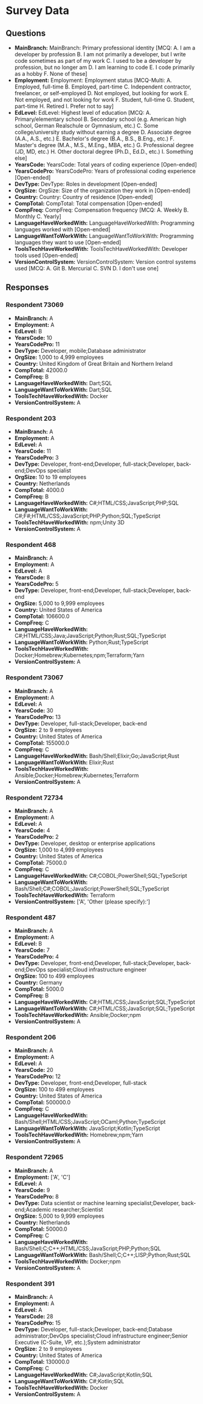 # Survey Data

## Questions

- **MainBranch:** MainBranch: Primary professional identity [MCQ: A. I am a developer by profession B. I am not primarily a developer, but I write code sometimes as part of my work C. I used to be a developer by profession, but no longer am D. I am learning to code E. I code primarily as a hobby F. None of these]
- **Employment:** Employment: Employment status [MCQ-Multi: A. Employed, full-time B. Employed, part-time C. Independent contractor, freelancer, or self-employed D. Not employed, but looking for work E. Not employed, and not looking for work F. Student, full-time G. Student, part-time H. Retired I. Prefer not to say]
- **EdLevel:** EdLevel: Highest level of education [MCQ: A. Primary/elementary school B. Secondary school (e.g. American high school, German Realschule or Gymnasium, etc.) C. Some college/university study without earning a degree D. Associate degree (A.A., A.S., etc.) E. Bachelor's degree (B.A., B.S., B.Eng., etc.) F. Master's degree (M.A., M.S., M.Eng., MBA, etc.) G. Professional degree (JD, MD, etc.) H. Other doctoral degree (Ph.D., Ed.D., etc.) I. Something else]
- **YearsCode:** YearsCode: Total years of coding experience [Open-ended]
- **YearsCodePro:** YearsCodePro: Years of professional coding experience [Open-ended]
- **DevType:** DevType: Roles in development [Open-ended]
- **OrgSize:** OrgSize: Size of the organization they work in [Open-ended]
- **Country:** Country: Country of residence [Open-ended]
- **CompTotal:** CompTotal: Total compensation [Open-ended]
- **CompFreq:** CompFreq: Compensation frequency [MCQ: A. Weekly B. Monthly C. Yearly]
- **LanguageHaveWorkedWith:** LanguageHaveWorkedWith: Programming languages worked with [Open-ended]
- **LanguageWantToWorkWith:** LanguageWantToWorkWith: Programming languages they want to use [Open-ended]
- **ToolsTechHaveWorkedWith:** ToolsTechHaveWorkedWith: Developer tools used [Open-ended]
- **VersionControlSystem:** VersionControlSystem: Version control systems used [MCQ: A. Git B. Mercurial C. SVN D. I don't use one]

## Responses

### Respondent 73069

- **MainBranch:** A
- **Employment:** A
- **EdLevel:** B
- **YearsCode:** 10
- **YearsCodePro:** 11
- **DevType:** Developer, mobile;Database administrator
- **OrgSize:** 1,000 to 4,999 employees
- **Country:** United Kingdom of Great Britain and Northern Ireland
- **CompTotal:** 42000.0
- **CompFreq:** B
- **LanguageHaveWorkedWith:** Dart;SQL
- **LanguageWantToWorkWith:** Dart;SQL
- **ToolsTechHaveWorkedWith:** Docker
- **VersionControlSystem:** A

### Respondent 203

- **MainBranch:** A
- **Employment:** A
- **EdLevel:** A
- **YearsCode:** 11
- **YearsCodePro:** 3
- **DevType:** Developer, front-end;Developer, full-stack;Developer, back-end;DevOps specialist
- **OrgSize:** 10 to 19 employees
- **Country:** Netherlands
- **CompTotal:** 4000.0
- **CompFreq:** B
- **LanguageHaveWorkedWith:** C#;HTML/CSS;JavaScript;PHP;SQL
- **LanguageWantToWorkWith:** C#;F#;HTML/CSS;JavaScript;PHP;Python;SQL;TypeScript
- **ToolsTechHaveWorkedWith:** npm;Unity 3D
- **VersionControlSystem:** A

### Respondent 468

- **MainBranch:** A
- **Employment:** A
- **EdLevel:** A
- **YearsCode:** 8
- **YearsCodePro:** 5
- **DevType:** Developer, front-end;Developer, full-stack;Developer, back-end
- **OrgSize:** 5,000 to 9,999 employees
- **Country:** United States of America
- **CompTotal:** 106600.0
- **CompFreq:** C
- **LanguageHaveWorkedWith:** C#;HTML/CSS;Java;JavaScript;Python;Rust;SQL;TypeScript
- **LanguageWantToWorkWith:** Python;Rust;TypeScript
- **ToolsTechHaveWorkedWith:** Docker;Homebrew;Kubernetes;npm;Terraform;Yarn
- **VersionControlSystem:** A

### Respondent 73067

- **MainBranch:** A
- **Employment:** A
- **EdLevel:** A
- **YearsCode:** 30
- **YearsCodePro:** 13
- **DevType:** Developer, full-stack;Developer, back-end
- **OrgSize:** 2 to 9 employees
- **Country:** United States of America
- **CompTotal:** 155000.0
- **CompFreq:** C
- **LanguageHaveWorkedWith:** Bash/Shell;Elixir;Go;JavaScript;Rust
- **LanguageWantToWorkWith:** Elixir;Rust
- **ToolsTechHaveWorkedWith:** Ansible;Docker;Homebrew;Kubernetes;Terraform
- **VersionControlSystem:** A

### Respondent 72734

- **MainBranch:** A
- **Employment:** A
- **EdLevel:** A
- **YearsCode:** 4
- **YearsCodePro:** 2
- **DevType:** Developer, desktop or enterprise applications
- **OrgSize:** 1,000 to 4,999 employees
- **Country:** United States of America
- **CompTotal:** 75000.0
- **CompFreq:** C
- **LanguageHaveWorkedWith:** C#;COBOL;PowerShell;SQL;TypeScript
- **LanguageWantToWorkWith:** Bash/Shell;C#;COBOL;JavaScript;PowerShell;SQL;TypeScript
- **ToolsTechHaveWorkedWith:** Terraform
- **VersionControlSystem:** ['A', 'Other (please specify):']

### Respondent 487

- **MainBranch:** A
- **Employment:** A
- **EdLevel:** B
- **YearsCode:** 7
- **YearsCodePro:** 4
- **DevType:** Developer, front-end;Developer, full-stack;Developer, back-end;DevOps specialist;Cloud infrastructure engineer
- **OrgSize:** 100 to 499 employees
- **Country:** Germany
- **CompTotal:** 5000.0
- **CompFreq:** B
- **LanguageHaveWorkedWith:** C#;HTML/CSS;JavaScript;SQL;TypeScript
- **LanguageWantToWorkWith:** C#;HTML/CSS;JavaScript;SQL;TypeScript
- **ToolsTechHaveWorkedWith:** Ansible;Docker;npm
- **VersionControlSystem:** A

### Respondent 206

- **MainBranch:** A
- **Employment:** A
- **EdLevel:** A
- **YearsCode:** 20
- **YearsCodePro:** 12
- **DevType:** Developer, front-end;Developer, full-stack
- **OrgSize:** 100 to 499 employees
- **Country:** United States of America
- **CompTotal:** 500000.0
- **CompFreq:** C
- **LanguageHaveWorkedWith:** Bash/Shell;HTML/CSS;JavaScript;OCaml;Python;TypeScript
- **LanguageWantToWorkWith:** JavaScript;Kotlin;TypeScript
- **ToolsTechHaveWorkedWith:** Homebrew;npm;Yarn
- **VersionControlSystem:** A

### Respondent 72965

- **MainBranch:** A
- **Employment:** ['A', 'C']
- **EdLevel:** A
- **YearsCode:** 9
- **YearsCodePro:** 8
- **DevType:** Data scientist or machine learning specialist;Developer, back-end;Academic researcher;Scientist
- **OrgSize:** 5,000 to 9,999 employees
- **Country:** Netherlands
- **CompTotal:** 50000.0
- **CompFreq:** C
- **LanguageHaveWorkedWith:** Bash/Shell;C;C++;HTML/CSS;JavaScript;PHP;Python;SQL
- **LanguageWantToWorkWith:** Bash/Shell;C;C++;LISP;Python;Rust;SQL
- **ToolsTechHaveWorkedWith:** Docker;npm
- **VersionControlSystem:** A

### Respondent 391

- **MainBranch:** A
- **Employment:** A
- **EdLevel:** A
- **YearsCode:** 28
- **YearsCodePro:** 15
- **DevType:** Developer, full-stack;Developer, back-end;Database administrator;DevOps specialist;Cloud infrastructure engineer;Senior Executive (C-Suite, VP, etc.);System administrator
- **OrgSize:** 2 to 9 employees
- **Country:** United States of America
- **CompTotal:** 130000.0
- **CompFreq:** C
- **LanguageHaveWorkedWith:** C#;JavaScript;Kotlin;SQL
- **LanguageWantToWorkWith:** C#;Kotlin;SQL
- **ToolsTechHaveWorkedWith:** Docker
- **VersionControlSystem:** A

